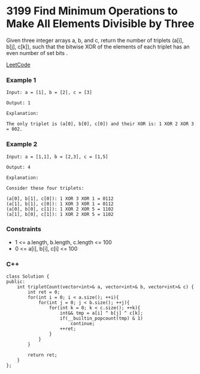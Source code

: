 # 3199 Find Minimum Operations to Make All Elements Divisible by Three

Given three integer arrays a, b, and c, return the number of triplets (a[i], b[j], c[k]), such that the bitwise XOR of the elements of each triplet has an even number of 
set bits
.
 
[LeetCode](https://leetcode.cn/problems/count-triplets-with-even-xor-set-bits-i/)

### Example 1

```
Input: a = [1], b = [2], c = [3]

Output: 1

Explanation:

The only triplet is (a[0], b[0], c[0]) and their XOR is: 1 XOR 2 XOR 3 = 002.
```

### Example 2

```
Input: a = [1,1], b = [2,3], c = [1,5]

Output: 4

Explanation:

Consider these four triplets:

(a[0], b[1], c[0]): 1 XOR 3 XOR 1 = 0112
(a[1], b[1], c[0]): 1 XOR 3 XOR 1 = 0112
(a[0], b[0], c[1]): 1 XOR 2 XOR 5 = 1102
(a[1], b[0], c[1]): 1 XOR 2 XOR 5 = 1102
```

### Constraints

* 1 <= a.length, b.length, c.length <= 100
* 0 <= a[i], b[i], c[i] <= 100

### C++ 

```
class Solution {
public:
    int tripletCount(vector<int>& a, vector<int>& b, vector<int>& c) {
        int ret = 0;
        for(int i = 0; i < a.size(); ++i){
            for(int j = 0; j < b.size(); ++j){
                for(int k = 0; k < c.size(); ++k){
                    int&& tmp = a[i] ^ b[j] ^ c[k];
                    if(__builtin_popcount(tmp) & 1)
                        continue;
                    ++ret;
                }
            }
        }
        
        return ret;
    }
};
```